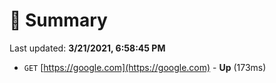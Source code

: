 # 📖 Summary
Last updated: **3/21/2021, 6:58:45 PM**

- `GET` [https://google.com](https://google.com) - **Up** (173ms)
